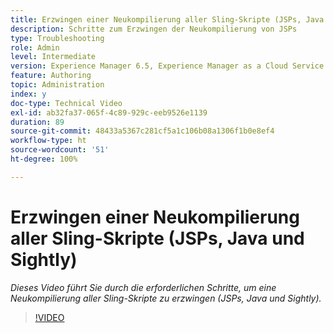 ```yaml
---
title: Erzwingen einer Neukompilierung aller Sling-Skripte (JSPs, Java und Sightly)
description: Schritte zum Erzwingen der Neukompilierung von JSPs
type: Troubleshooting
role: Admin
level: Intermediate
version: Experience Manager 6.5, Experience Manager as a Cloud Service
feature: Authoring
topic: Administration
index: y
doc-type: Technical Video
exl-id: ab32fa37-065f-4c89-929c-eeb9526e1139
duration: 89
source-git-commit: 48433a5367c281cf5a1c106b08a1306f1b0e8ef4
workflow-type: ht
source-wordcount: '51'
ht-degree: 100%

---
```


# Erzwingen einer Neukompilierung aller Sling-Skripte (JSPs, Java und Sightly)

*Dieses Video führt Sie durch die erforderlichen Schritte, um eine Neukompilierung aller Sling-Skripte zu erzwingen (JSPs, Java und Sightly).*

>[!VIDEO](https://video.tv.adobe.com/v/335464?quality=12&learn=on)
